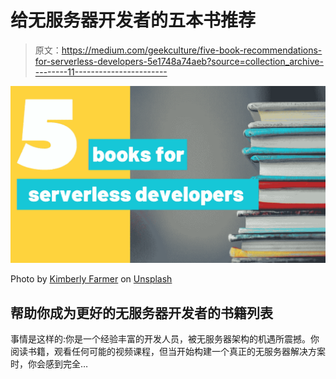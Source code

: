 # 给无服务器开发者的五本书推荐

> 原文：<https://medium.com/geekculture/five-book-recommendations-for-serverless-developers-5e1748a74aeb?source=collection_archive---------11----------------------->

![](img/96fc2f39fd67ea920db90fffb628362b.png)

Photo by [Kimberly Farmer](https://unsplash.com/@kimberlyfarmer?utm_source=unsplash&utm_medium=referral&utm_content=creditCopyText) on [Unsplash](/s/photos/books?utm_source=unsplash&utm_medium=referral&utm_content=creditCopyText)

## 帮助你成为更好的无服务器开发者的书籍列表

事情是这样的:你是一个经验丰富的开发人员，被无服务器架构的机遇所震撼。你阅读书籍，观看任何可能的视频课程，但当开始构建一个真正的无服务器解决方案时，你会感到完全…